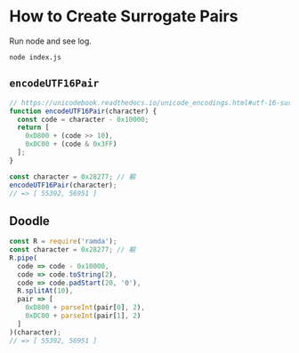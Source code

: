 # How to Create Surrogate Pairs

Run node and see log.

```
node index.js
```

## `encodeUTF16Pair`

```js
// https://unicodebook.readthedocs.io/unicode_encodings.html#utf-16-surrogate-pairs
function encodeUTF16Pair(character) {
  const code = character - 0x10000;
  return [
    0xD800 + (code >> 10),
    0xDC00 + (code & 0x3FF)
  ];
}

const character = 0x28277; // 𨉷
encodeUTF16Pair(character);
// => [ 55392, 56951 ]
```

## Doodle

```js
const R = require('ramda');
const character = 0x28277; // 𨉷
R.pipe(
  code => code - 0x10000,
  code => code.toString(2),
  code => code.padStart(20, '0'),
  R.splitAt(10),
  pair => [
    0xD800 + parseInt(pair[0], 2),
    0xDC00 + parseInt(pair[1], 2)
  ]
)(character);
// => [ 55392, 56951 ]
```